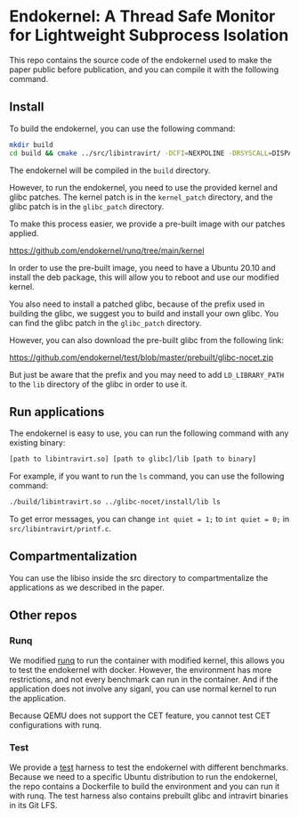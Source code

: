 # Endokernel: A Thread Safe Monitor for Lightweight Subprocess Isolation

This repo contains the source code of the endokernel used to make the paper public before publication, and you can compile it with the following command.

## Install

To build the endokernel, you can use the following command:

```bash
mkdir build
cd build && cmake ../src/libintravirt/ -DCFI=NEXPOLINE -DRSYSCALL=DISPATCH -DVDSO=ON -DMT=ON -DRANDOM=OFF -DAPPPERF=OFF -DSYSCALLFILTER=ON && make -j
```

The endokernel will be compiled in the `build` directory. 

However, to run the endokernel, you need to use the provided kernel and glibc patches. The kernel patch is in the `kernel_patch` directory, and the glibc patch is in the `glibc_patch` directory.

To make this process easier, we provide a pre-built image with our patches applied.

https://github.com/endokernel/runq/tree/main/kernel 

In order to use the pre-built image, you need to have a Ubuntu 20.10 and install the deb package, this will allow you to reboot and use our modified kernel.

You also need to install a patched glibc, because of the prefix used in building the glibc, we suggest you to build and install your own glibc. You can find the glibc patch in the `glibc_patch` directory.

However, you can also download the pre-built glibc from the following link:

https://github.com/endokernel/test/blob/master/prebuilt/glibc-nocet.zip

But just be aware that the prefix and you may need to add `LD_LIBRARY_PATH` to the `lib` directory of the glibc in order to use it.

## Run applications

The endokernel is easy to use, you can run the following command with any existing binary:

```bash
[path to libintravirt.so] [path to glibc]/lib [path to binary]
```

For example, if you want to run the `ls` command, you can use the following command:

```bash
./build/libintravirt.so ../glibc-nocet/install/lib ls
```

To get error messages, you can change `int quiet = 1;` to `int quiet = 0;` in `src/libintravirt/printf.c`.

## Compartmentalization

You can use the libiso inside the src directory to compartmentalize the applications as we described in the paper. 

## Other repos

### Runq

We modified [runq](https://github.com/endokernel/runq) to run the container with modified kernel, this allows you to test the endokernel with docker.
However, the environment has more restrictions, and not every benchmark can run in the container. 
And if the application does not involve any siganl, you can use normal kernel to run the application.

Because QEMU does not support the CET feature, you cannot test CET configurations with runq.

### Test

We provide a [test](https://github.com/endokernel/test) harness to test the endokernel with different benchmarks.
Because we need to a specific Ubuntu distribution to run the endokernel, the repo contains a Dockerfile to build the environment and you can run it with runq.
The test harness also contains prebuilt glibc and intravirt binaries in its Git LFS.
